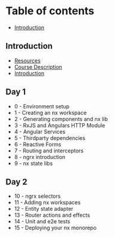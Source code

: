 # Table of contents

* [Introduction](README.md)

## Introduction

* [Resources](introduction/resource-links.md)
* [Course Description](introduction/course-description.md)
* [Introduction](introduction/introduction.md)

## Day 1

* 0 - Environment setup
* 1 -  Creating an nx workspace
* 2 - Generating components and nx lib
* 3 - RxJS and Angulars HTTP Module
* 4 - Angular Services
* 5 - Thirdparty dependencies
* 6 - Reactive Forms
* 7 - Routing and interceptors
* 8 - ngrx introduction
* 9 - nx state libs

## Day 2

* 10 - ngrx selectors
* 11 - Adding nx workspaces
* 12 - Entity state adapter
* 13 - Router actions and effects
* 14 - Unit and e2e tests
* 15 - Deploying your nx monorepo

